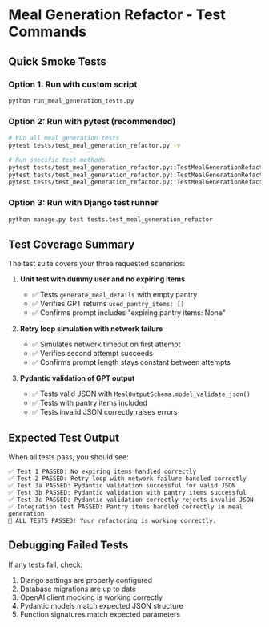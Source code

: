 # Meal Generation Refactor - Test Commands

## Quick Smoke Tests

### Option 1: Run with custom script
```bash
python run_meal_generation_tests.py
```

### Option 2: Run with pytest (recommended)
```bash
# Run all meal generation tests
pytest tests/test_meal_generation_refactor.py -v

# Run specific test methods
pytest tests/test_meal_generation_refactor.py::TestMealGenerationRefactor::test_unit_test_no_expiring_items -v
pytest tests/test_meal_generation_refactor.py::TestMealGenerationRefactor::test_retry_loop_network_failure -v
pytest tests/test_meal_generation_refactor.py::TestMealGenerationRefactor::test_pydantic_validation_success -v
```

### Option 3: Run with Django test runner
```bash
python manage.py test tests.test_meal_generation_refactor
```

## Test Coverage Summary

The test suite covers your three requested scenarios:

1. **Unit test with dummy user and no expiring items**
   - ✅ Tests `generate_meal_details` with empty pantry
   - ✅ Verifies GPT returns `used_pantry_items: []`
   - ✅ Confirms prompt includes "expiring pantry items: None"

2. **Retry loop simulation with network failure**
   - ✅ Simulates network timeout on first attempt
   - ✅ Verifies second attempt succeeds
   - ✅ Confirms prompt length stays constant between attempts

3. **Pydantic validation of GPT output**
   - ✅ Tests valid JSON with `MealOutputSchema.model_validate_json()`
   - ✅ Tests with pantry items included
   - ✅ Tests invalid JSON correctly raises errors

## Expected Test Output

When all tests pass, you should see:
```
✅ Test 1 PASSED: No expiring items handled correctly
✅ Test 2 PASSED: Retry loop with network failure handled correctly
✅ Test 3a PASSED: Pydantic validation successful for valid JSON
✅ Test 3b PASSED: Pydantic validation with pantry items successful
✅ Test 3c PASSED: Pydantic validation correctly rejects invalid JSON
✅ Integration test PASSED: Pantry items handled correctly in meal generation
🎉 ALL TESTS PASSED! Your refactoring is working correctly.
```

## Debugging Failed Tests

If any tests fail, check:
1. Django settings are properly configured
2. Database migrations are up to date
3. OpenAI client mocking is working correctly
4. Pydantic models match expected JSON structure
5. Function signatures match expected parameters 